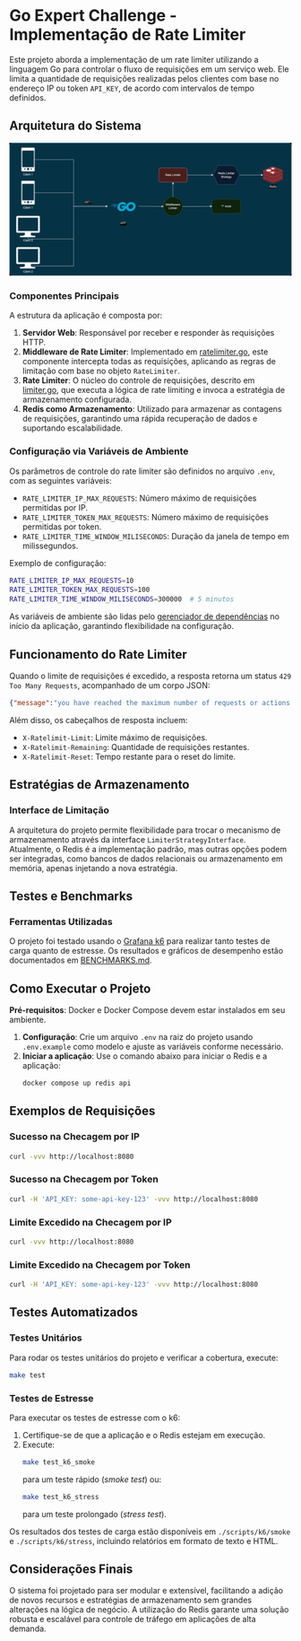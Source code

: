
# Go Expert Challenge - Implementação de Rate Limiter

Este projeto aborda a implementação de um rate limiter utilizando a linguagem Go para controlar o fluxo de requisições em um serviço web. Ele limita a quantidade de requisições realizadas pelos clientes com base no endereço IP ou token `API_KEY`, de acordo com intervalos de tempo definidos.

## Arquitetura do Sistema

![Diagrama de Arquitetura](./docs/diagram/diagram.png)

### Componentes Principais

A estrutura da aplicação é composta por:

1. **Servidor Web**: Responsável por receber e responder às requisições HTTP.
2. **Middleware de Rate Limiter**: Implementado em [ratelimiter.go](internal/infra/web/middlewares/ratelimiter.go), este componente intercepta todas as requisições, aplicando as regras de limitação com base no objeto `RateLimiter`.
3. **Rate Limiter**: O núcleo do controle de requisições, descrito em [limiter.go](internal/pkg/ratelimiter/limiter.go), que executa a lógica de rate limiting e invoca a estratégia de armazenamento configurada.
4. **Redis como Armazenamento**: Utilizado para armazenar as contagens de requisições, garantindo uma rápida recuperação de dados e suportando escalabilidade.

### Configuração via Variáveis de Ambiente

Os parâmetros de controle do rate limiter são definidos no arquivo `.env`, com as seguintes variáveis:

- `RATE_LIMITER_IP_MAX_REQUESTS`: Número máximo de requisições permitidas por IP.
- `RATE_LIMITER_TOKEN_MAX_REQUESTS`: Número máximo de requisições permitidas por token.
- `RATE_LIMITER_TIME_WINDOW_MILISECONDS`: Duração da janela de tempo em milissegundos.

Exemplo de configuração:
```sh
RATE_LIMITER_IP_MAX_REQUESTS=10
RATE_LIMITER_TOKEN_MAX_REQUESTS=100
RATE_LIMITER_TIME_WINDOW_MILISECONDS=300000  # 5 minutos
```

As variáveis de ambiente são lidas pelo [gerenciador de dependências](internal/pkg/dependencyinjector/injector.go) no início da aplicação, garantindo flexibilidade na configuração.

## Funcionamento do Rate Limiter

Quando o limite de requisições é excedido, a resposta retorna um status `429 Too Many Requests`, acompanhado de um corpo JSON:
```json
{"message":"you have reached the maximum number of requests or actions allowed within a certain time frame"}
```
Além disso, os cabeçalhos de resposta incluem:
- `X-Ratelimit-Limit`: Limite máximo de requisições.
- `X-Ratelimit-Remaining`: Quantidade de requisições restantes.
- `X-Ratelimit-Reset`: Tempo restante para o reset do limite.

## Estratégias de Armazenamento

### Interface de Limitação

A arquitetura do projeto permite flexibilidade para trocar o mecanismo de armazenamento através da interface `LimiterStrategyInterface`. Atualmente, o Redis é a implementação padrão, mas outras opções podem ser integradas, como bancos de dados relacionais ou armazenamento em memória, apenas injetando a nova estratégia.

## Testes e Benchmarks

### Ferramentas Utilizadas

O projeto foi testado usando o [Grafana k6](https://k6.io/) para realizar tanto testes de carga quanto de estresse. Os resultados e gráficos de desempenho estão documentados em [BENCHMARKS.md](./BENCHMARKS.md).

## Como Executar o Projeto

**Pré-requisitos**: Docker e Docker Compose devem estar instalados em seu ambiente.

1. **Configuração**: Crie um arquivo `.env` na raiz do projeto usando `.env.example` como modelo e ajuste as variáveis conforme necessário.
2. **Iniciar a aplicação**: Use o comando abaixo para iniciar o Redis e a aplicação:
   ```sh
   docker compose up redis api
   ```

## Exemplos de Requisições

### Sucesso na Checagem por IP
```sh
curl -vvv http://localhost:8080
```

### Sucesso na Checagem por Token
```sh
curl -H 'API_KEY: some-api-key-123' -vvv http://localhost:8080
```

### Limite Excedido na Checagem por IP
```sh
curl -vvv http://localhost:8080
```

### Limite Excedido na Checagem por Token
```sh
curl -H 'API_KEY: some-api-key-123' -vvv http://localhost:8080
```

## Testes Automatizados

### Testes Unitários

Para rodar os testes unitários do projeto e verificar a cobertura, execute:
```sh
make test
```

### Testes de Estresse

Para executar os testes de estresse com o k6:
1. Certifique-se de que a aplicação e o Redis estejam em execução.
2. Execute:
   ```sh
   make test_k6_smoke
   ```
   para um teste rápido (_smoke test_) ou:
   ```sh
   make test_k6_stress
   ```
   para um teste prolongado (_stress test_).

Os resultados dos testes de carga estão disponíveis em `./scripts/k6/smoke` e `./scripts/k6/stress`, incluindo relatórios em formato de texto e HTML.

## Considerações Finais

O sistema foi projetado para ser modular e extensível, facilitando a adição de novos recursos e estratégias de armazenamento sem grandes alterações na lógica de negócio. A utilização do Redis garante uma solução robusta e escalável para controle de tráfego em aplicações de alta demanda.